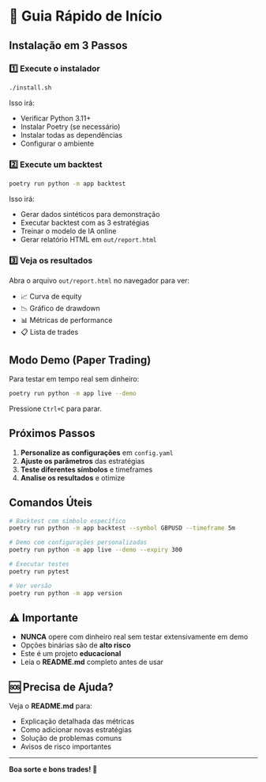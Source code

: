 # 🚀 Guia Rápido de Início

## Instalação em 3 Passos

### 1️⃣ Execute o instalador

```bash
./install.sh
```

Isso irá:
- Verificar Python 3.11+
- Instalar Poetry (se necessário)
- Instalar todas as dependências
- Configurar o ambiente

### 2️⃣ Execute um backtest

```bash
poetry run python -m app backtest
```

Isso irá:
- Gerar dados sintéticos para demonstração
- Executar backtest com as 3 estratégias
- Treinar o modelo de IA online
- Gerar relatório HTML em `out/report.html`

### 3️⃣ Veja os resultados

Abra o arquivo `out/report.html` no navegador para ver:
- 📈 Curva de equity
- 📉 Gráfico de drawdown
- 📊 Métricas de performance
- 📋 Lista de trades

## Modo Demo (Paper Trading)

Para testar em tempo real sem dinheiro:

```bash
poetry run python -m app live --demo
```

Pressione `Ctrl+C` para parar.

## Próximos Passos

1. **Personalize as configurações** em `config.yaml`
2. **Ajuste os parâmetros** das estratégias
3. **Teste diferentes símbolos** e timeframes
4. **Analise os resultados** e otimize

## Comandos Úteis

```bash
# Backtest com símbolo específico
poetry run python -m app backtest --symbol GBPUSD --timeframe 5m

# Demo com configurações personalizadas
poetry run python -m app live --demo --expiry 300

# Executar testes
poetry run pytest

# Ver versão
poetry run python -m app version
```

## ⚠️ Importante

- **NUNCA** opere com dinheiro real sem testar extensivamente em demo
- Opções binárias são de **alto risco**
- Este é um projeto **educacional**
- Leia o **README.md** completo antes de usar

## 🆘 Precisa de Ajuda?

Veja o **README.md** para:
- Explicação detalhada das métricas
- Como adicionar novas estratégias
- Solução de problemas comuns
- Avisos de risco importantes

---

**Boa sorte e bons trades! 🎯**
